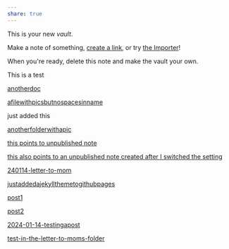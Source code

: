 ```yaml
---
share: true
---
```





This is your new *vault*.

Make a note of something, [create a link](create%20a%20link.md), or try [the Importer](https://help.obsidian.md/Plugins/Importer)!

When you're ready, delete this note and make the vault your own.

This is a test

[anotherdoc](./anotherdoc.md)

[afilewithpicsbutnospacesinname](./afilewithpicsbutnospacesinname.md) 

just added this


[anotherfolderwithapic](./anotherfolderwithapic.md) 


[ this points to unpublished note](unpublishenote.md)

[ this also points to an unpublished note created after I switched the setting](unpubl2.md)


[240114-letter-to-mom](./LettersToMom/240114-letter-to-mom.md) 

[justaddedajekyllthemetogithubpages](./justaddedajekyllthemetogithubpages.md)


[post1](post1.md)

[post2](post2.md)

[2024-01-14-testingapost](2024-01-14-testingapost.md)

[test-in-the-letter-to-moms-folder](LettersToMom/test-in-the-letter-to-moms-folder.md)



